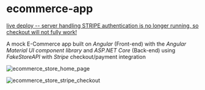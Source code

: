 # ecommerce-app
[live deploy -- server handling STRIPE authentication is no longer running, so checkout will not fully work!](https://rr-ecommerce-app.netlify.app/)

A mock E-Commerce app built on <em>Angular</em> (Front-end) with the <em>Angular Material UI component library</em> and <em>ASP.NET Core</em> (Back-end) using <em>FakeStoreAPI</em> with <em>Stripe</em> checkout/payment integration

![ecommerce_store_home_page](https://user-images.githubusercontent.com/103965989/236634432-56ee4bd9-fc1d-4e0a-8485-05695c0eb857.png)

![ecommerce_store_stripe_checkout](https://user-images.githubusercontent.com/103965989/236634433-d6d8c719-0a2a-4309-9baa-4b5fce67c5b1.png)
